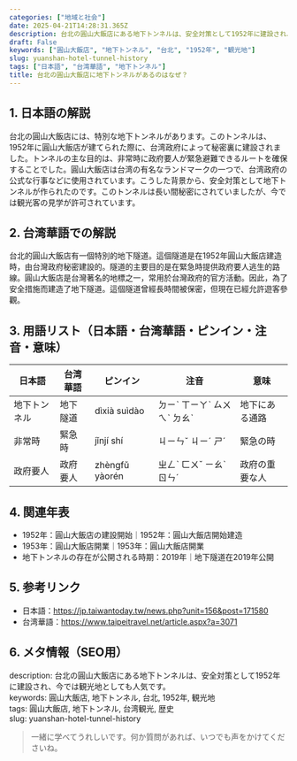 ```yaml
---
categories: ["地域と社会"]
date: 2025-04-21T14:28:31.365Z
description: 台北の圓山大飯店にある地下トンネルは、安全対策として1952年に建設され、今では観光地としても人気です。
draft: False
keywords: ["圓山大飯店", "地下トンネル", "台北", "1952年", "観光地"]
slug: yuanshan-hotel-tunnel-history
tags: ["日本語", "台湾華語", "地下トンネル"]
title: 台北の圓山大飯店に地下トンネルがあるのはなぜ？
---
```




## 1. 日本語の解説  
台北の圓山大飯店には、特別な地下トンネルがあります。このトンネルは、1952年に圓山大飯店が建てられた際に、台湾政府によって秘密裏に建設されました。トンネルの主な目的は、非常時に政府要人が緊急避難できるルートを確保することでした。圓山大飯店は台湾の有名なランドマークの一つで、台湾政府の公式な行事などに使用されています。こうした背景から、安全対策として地下トンネルが作られたのです。このトンネルは長い間秘密にされていましたが、今では観光客の見学が許可されています。

## 2. 台湾華語での解説  
台北的圓山大飯店有一個特別的地下隧道。這個隧道是在1952年圓山大飯店建造時，由台灣政府秘密建設的。隧道的主要目的是在緊急時提供政府要人逃生的路線。圓山大飯店是台灣著名的地標之一，常用於台灣政府的官方活動。因此，為了安全措施而建造了地下隧道。這個隧道曾經長時間被保密，但現在已經允許遊客參觀。

## 3. 用語リスト（日本語・台湾華語・ピンイン・注音・意味）  
| 日本語     | 台湾華語     | ピンイン   | 注音     | 意味                     |
|------------|------------|-----------|---------|------------------------|
| 地下トンネル | 地下隧道     | dìxià suìdào | ㄉㄧˋ ㄒㄧㄚˋ ㄙㄨㄟˋ ㄉㄠˋ | 地下にある通路             |
| 非常時     | 緊急時     | jǐnjí shí | ㄐㄧㄣˇ ㄐㄧˊ ㄕˊ | 緊急の時                     |
| 政府要人   | 政府要人   | zhèngfǔ yàorén | ㄓㄥˋ ㄈㄨˇ ㄧㄠˋ ㄖㄣˊ | 政府の重要な人               |

## 4. 関連年表  
- 1952年：圓山大飯店の建設開始｜1952年：圓山大飯店開始建造  
- 1953年：圓山大飯店開業｜1953年：圓山大飯店開業  
- 地下トンネルの存在が公開される時期：2019年｜地下隧道在2019年公開

## 5. 参考リンク  
- 日本語：https://jp.taiwantoday.tw/news.php?unit=156&post=171580  
- 台湾華語：https://www.taipeitravel.net/article.aspx?a=3071

## 6. メタ情報（SEO用）  
description: 台北の圓山大飯店にある地下トンネルは、安全対策として1952年に建設され、今では観光地としても人気です。  
keywords: 圓山大飯店, 地下トンネル, 台北, 1952年, 観光地  
tags: 圓山大飯店, 地下トンネル, 台湾観光, 歴史  
slug: yuanshan-hotel-tunnel-history

> 一緒に学べてうれしいです。何か質問があれば、いつでも声をかけてくださいね。